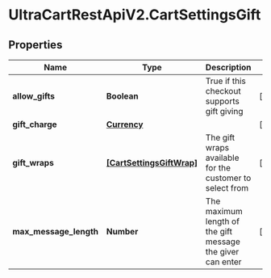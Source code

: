 # UltraCartRestApiV2.CartSettingsGift

## Properties

Name | Type | Description | Notes
------------ | ------------- | ------------- | -------------
**allow_gifts** | **Boolean** | True if this checkout supports gift giving | [optional] 
**gift_charge** | [**Currency**](Currency.md) |  | [optional] 
**gift_wraps** | [**[CartSettingsGiftWrap]**](CartSettingsGiftWrap.md) | The gift wraps available for the customer to select from | [optional] 
**max_message_length** | **Number** | The maximum length of the gift message the giver can enter | [optional] 



